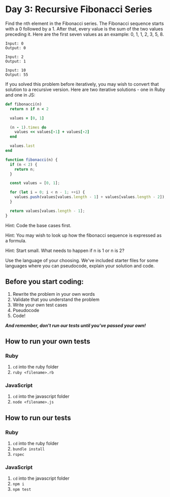 # Day 3: Recursive Fibonacci Series

Find the nth element in the Fibonacci series. The Fibonacci sequence starts with a 0 followed by a 1. After that, every value is the sum of the two values preceding it. Here are the first seven values as an example: 0, 1, 1, 2, 3, 5, 8.

```
Input: 0
Output: 0

Input: 2
Output: 1

Input: 10
Output: 55
```

If you solved this problem before iteratively, you may wish to convert that solution to a recursive version. Here are two iterative solutions - one in Ruby and one in JS:

```ruby
def fibonacci(n)
  return n if n < 2

  values = [0, 1]

  (n - 1).times do
    values << values[-1] + values[-2]
  end

  values.last
end
```

```javascript
function fibonacci(n) {
  if (n < 2) {
    return n;
  }

  const values = [0, 1];

  for (let i = 0; i < n - 1; ++i) {
    values.push(values[values.length - 1] + values[values.length - 2]);
  }

  return values[values.length - 1];
}
```

Hint: Code the base cases first.

Hint: You may wish to look up how the fibonacci sequence is expressed as a formula.

Hint: Start small. What needs to happen if n is 1 or n is 2?

Use the language of your choosing. We've included starter files for some languages where you can pseudocode, explain your solution and code.

## Before you start coding:

1. Rewrite the problem in your own words
2. Validate that you understand the problem
3. Write your own test cases
4. Pseudocode
5. Code!

**_And remember, don't run our tests until you've passed your own!_**

## How to run your own tests

### Ruby

1. `cd` into the ruby folder
2. `ruby <filename>.rb`

### JavaScript

1. `cd` into the javascript folder
2. `node <filename>.js`

## How to run our tests

### Ruby

1. `cd` into the ruby folder
2. `bundle install`
3. `rspec`

### JavaScript

1. `cd` into the javascript folder
2. `npm i`
3. `npm test`
